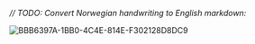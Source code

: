 _// TODO: Convert Norwegian handwriting to English markdown:_

![BBB6397A-1BB0-4C4E-814E-F302128D8DC9](https://user-images.githubusercontent.com/3964957/143506538-4498a994-12c9-43a4-8532-e4da0b8a61a4.jpg)

<!--
**jQrgen/jqrgen** is a ✨ _special_ ✨ repository because its `README.md` (this file) appears on your GitHub profile.

Here are some ideas to get you started:

- 🔭 I’m currently working on ...
- 🌱 I’m currently learning ...
- 👯 I’m looking to collaborate on ...
- 🤔 I’m looking for help with ...
- 💬 Ask me about ...
- 📫 How to reach me: ...
- 😄 Pronouns: ...
- ⚡ Fun fact: ...
-->
